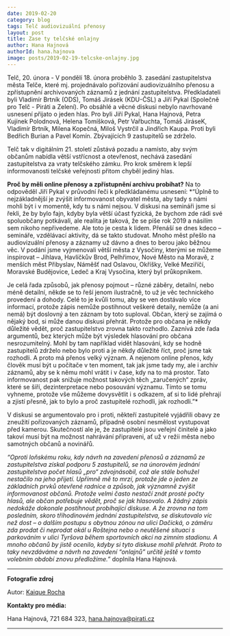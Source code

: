 ```yaml
---
date: 2019-02-20
category: blog
tags: Telč audiovizuální přenosy
layout: post
title: Zase ty telčské onlajny
author: Hana Hajnová
authorId: hana.hajnova  
image: posts/2019-02-19-telcske-onlajny.jpg
---
```


Telč, 20. února - V pondělí 18. února proběhlo 3. zasedání zastupitelstva města Telče, které mj. projednávalo pořizování audiovizuálního přenosu a zpřístupnění archivovaných záznamů z jednání zastupitelstva. Předkladateli byli Vladimír Brtník (ODS), Tomáš Jirásek (KDU-ČSL) a Jiří Pykal (Společně pro Telč - Piráti a Zelení). Po obsáhlé a věcné diskusi nebylo navrhované usnesení přijato o jeden hlas. Pro byli Jiří Pykal, Hana Hajnová, Petra Kujínek Polodnová, Helena Tomíšková, Petr Vařbuchta, Tomáš JiráseK, Vladimír Brtník, Milena Kopečná, Miloš Vystrčil a Jindřich Kaupa. Proti byli Bedřich Burian a Pavel Komín. Zbývajících 9 zastupitelů se zdrželo. 

Telč tak v digitálním 21. století zůstává pozadu a namísto, aby svým občanům nabídla větší vstřícnost a otevřenost, nechává zasedání zastupitelstva za vraty telčského zámku. Pro krok směrem k lepší informovanosti telčské veřejnosti přitom chyběl jediný hlas.

**Proč by měli online přenosy a zpřístupnění archivu probíhat?** Na to odpověděl Jiří Pykal v průvodní řeči k předkládanému usnesení: *“Úplně to nejzákladnější je zvýšit informovanost obyvatel města, aby tady s námi mohli být i v momentě, kdy tu s námi nejsou. V diskusi na semináři jsme si řekli, že by bylo fajn, kdyby byla větší účast fyzická, že bychom zde rádi své spoluobčany potkávali, ale realita je taková, že se píše rok 2019 a násilím sem nikoho nepřivedeme. Ale toto je cesta k lidem. Přenáší se dnes kdeco – semináře, vzdělávací aktivity, dá se takto studovat. Mnoho měst přešlo na audiovizuální přenosy a záznamy už dávno a dnes to berou jako běžnou věc. V podání jsme vyjmenovali větší města z Vysočiny, kterými se můžeme inspirovat – Jihlava, Havlíčkův Brod, Pelhřimov, Nové Město na Moravě, z menších měst Přibyslav, Náměšť nad Oslavou, Okříšky, Velké Meziříčí, Moravské Budějovice, Ledeč a Kraj Vysočina, který byl průkopníkem.

Je celá řada způsobů, jak přenosy pojmout – různé záběry, detailní, nebo méně detailní, někde se to řeší jenom ilustračně, to už je věc technického provedení a dohody. Celé to je kvůli tomu, aby se ven dostávalo více informací, protože zápis nemůže postihnout veškeré detaily, nemůže (a ani nemá) být doslovný a ten záznam by toto suploval. Občan, který se zajímá o nějaký bod, si může danou diskusi přehrát. Protože pro občana je někdy důležité vědět, proč zastupitelstvo zrovna takto rozhodlo. Zaznívá zde řada argumentů, bez kterých může být výsledek hlasování pro občana nesrozumitelný. Mohl by tam například vidět hlasování, kdy se hodně zastupitelů zdrželo nebo bylo proti a je někdy důležité říct, proč jsme tak rozhodli. A proto má přenos velký význam. A nejenom online přenos, kdy člověk musí být u počítače v ten moment, tak jak jsme tady my, ale i archiv záznamů, aby se k němu mohl vrátit i v čase, kdy na to má prostor. Tato informovanost pak snižuje možnost takových těch „zaručených“ zpráv, které se šíří, dezinterpretace nebo posouvání významu. Tímto se tomu vyhneme, protože vše můžeme dovysvětlit i s odkazem, ať si to lidé přehrají a zjistí přesně, jak to bylo a proč zastupitelé rozhodli, jak rozhodli.”*

V diskusi se argumentovalo pro i proti, někteří zastupitelé vyjádřili obavy ze zneužití pořizovaných záznamů, případně osobní nesmělost vystupovat před kamerou. Skutečností ale je, že zastupitelé jsou veřejní činitelé a jako takoví musí být na možnost nahrávání připraveni, ať už v režii města nebo samotných občanů a novinářů. 

*“Oproti loňskému roku, kdy návrh na zavedení přenosů a záznamů ze zastupitelstva získal podporu 5 zastupitelů, se na únorovém jednání zastupitelstva počet hlasů „pro“ zdvojnásobil, což ale stále bohužel nestačilo na jeho přijetí. Upřímně mě to mrzí, protože jde o jeden ze základních prvků otevřené radnice a způsob, jak významně zvýšit informovanost občanů. Protože velmi často nestačí znát prosté počty hlasů, ale občan potřebuje vědět, proč se jak hlasovalo. A žádný zápis nedokáže dokonale postihnout probíhající diskuse. A že zrovna na tom posledním, skoro tříhodinovém jednání zastupitelstva, se diskutovalo víc než dost – o dalším postupu s obytnou zónou na ulici Dačická, o záměru zda prodat či neprodat okál u Roštejna nebo o neutěšené situaci s parkováním v ulici Tyršova během sportovních akcí na zimním stadionu. A mnoho občanů by jistě ocenilo, kdyby si tyto diskuse mohli přehrát. Proto to taky nevzdáváme a návrh na zavedení “onlajnů” určitě ještě v tomto volebním období znovu předložíme.”* doplnila Hana Hajnová. 

---

**Fotografie zdroj**

Autor: [Kaique Rocha](https://www.pexels.com/photo/camera-canon-dslr-electronics-243757)


**Kontakty pro média:**

Hana Hajnová, 721 684 323, hana.hajnova@pirati.cz

---
